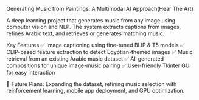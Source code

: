 Generating Music from Paintings: A Multimodal AI Approach(Hear The Art)

A deep learning project that generates music from any image using computer vision and NLP. The system extracts captions from images, refines Arabic text, and retrieves or generates matching music.

Key Features
✅ Image captioning using fine-tuned BLIP & T5 models
✅ CLIP-based feature extraction to detect Egyptian-themed images
✅ Music retrieval from an existing Arabic music dataset
✅ AI-generated compositions for unique image-music pairing
✅ User-friendly Tkinter GUI for easy interaction

🚀 Future Plans: Expanding the dataset, refining music selection with reinforcement learning, mobile app deployment, and GPU optimization.

